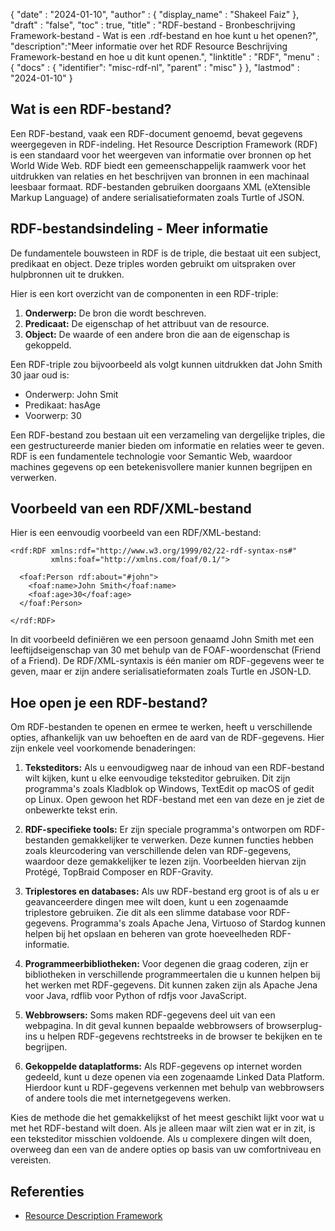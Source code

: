 {
  "date" : "2024-01-10",
  "author" : {
    "display_name" : "Shakeel Faiz"
},
  "draft" : "false",
  "toc" : true,
  "title" : "RDF-bestand - Bronbeschrijving Framework-bestand - Wat is een .rdf-bestand en hoe kunt u het openen?",
  "description":"Meer informatie over het RDF Resource Beschrijving Framework-bestand en hoe u dit kunt openen.",
  "linktitle" : "RDF",
  "menu" : {
    "docs" : {
      "identifier": "misc-rdf-nl",
      "parent" : "misc"
}
},
  "lastmod" : "2024-01-10"
}

## Wat is een RDF-bestand? 

Een RDF-bestand, vaak een RDF-document genoemd, bevat gegevens weergegeven in RDF-indeling. Het Resource Description Framework (RDF) is een standaard voor het weergeven van informatie over bronnen op het World Wide Web. RDF biedt een gemeenschappelijk raamwerk voor het uitdrukken van relaties en het beschrijven van bronnen in een machinaal leesbaar formaat. RDF-bestanden gebruiken doorgaans XML (eXtensible Markup Language) of andere serialisatieformaten zoals Turtle of JSON.

## RDF-bestandsindeling - Meer informatie

De fundamentele bouwsteen in RDF is de triple, die bestaat uit een subject, predikaat en object. Deze triples worden gebruikt om uitspraken over hulpbronnen uit te drukken.

Hier is een kort overzicht van de componenten in een RDF-triple:

1.  **Onderwerp:** De bron die wordt beschreven.
2.  **Predicaat:** De eigenschap of het attribuut van de resource.
3.  **Object:** De waarde of een andere bron die aan de eigenschap is gekoppeld.

Een RDF-triple zou bijvoorbeeld als volgt kunnen uitdrukken dat John Smith 30 jaar oud is:

- Onderwerp: John Smit
- Predikaat: hasAge
- Voorwerp: 30

Een RDF-bestand zou bestaan uit een verzameling van dergelijke triples, die een gestructureerde manier bieden om informatie en relaties weer te geven. RDF is een fundamentele technologie voor Semantic Web, waardoor machines gegevens op een betekenisvollere manier kunnen begrijpen en verwerken.

## Voorbeeld van een RDF/XML-bestand

Hier is een eenvoudig voorbeeld van een RDF/XML-bestand:

```
<rdf:RDF xmlns:rdf="http://www.w3.org/1999/02/22-rdf-syntax-ns#"
         xmlns:foaf="http://xmlns.com/foaf/0.1/">

  <foaf:Person rdf:about="#john">
    <foaf:name>John Smith</foaf:name>
    <foaf:age>30</foaf:age>
  </foaf:Person>

</rdf:RDF>
```

In dit voorbeeld definiëren we een persoon genaamd John Smith met een leeftijdseigenschap van 30 met behulp van de FOAF-woordenschat (Friend of a Friend). De RDF/XML-syntaxis is één manier om RDF-gegevens weer te geven, maar er zijn andere serialisatieformaten zoals Turtle en JSON-LD.

## Hoe open je een RDF-bestand?

Om RDF-bestanden te openen en ermee te werken, heeft u verschillende opties, afhankelijk van uw behoeften en de aard van de RDF-gegevens. Hier zijn enkele veel voorkomende benaderingen:

1.  **Teksteditors:** Als u eenvoudigweg naar de inhoud van een RDF-bestand wilt kijken, kunt u elke eenvoudige teksteditor gebruiken. Dit zijn programma's zoals Kladblok op Windows, TextEdit op macOS of gedit op Linux. Open gewoon het RDF-bestand met een van deze en je ziet de onbewerkte tekst erin.
    
2.  **RDF-specifieke tools:** Er zijn speciale programma's ontworpen om RDF-bestanden gemakkelijker te verwerken. Deze kunnen functies hebben zoals kleurcodering van verschillende delen van RDF-gegevens, waardoor deze gemakkelijker te lezen zijn. Voorbeelden hiervan zijn Protégé, TopBraid Composer en RDF-Gravity.
    
3.  **Triplestores en databases:** Als uw RDF-bestand erg groot is of als u er geavanceerdere dingen mee wilt doen, kunt u een zogenaamde triplestore gebruiken. Zie dit als een slimme database voor RDF-gegevens. Programma's zoals Apache Jena, Virtuoso of Stardog kunnen helpen bij het opslaan en beheren van grote hoeveelheden RDF-informatie.
    
4.  **Programmeerbibliotheken:** Voor degenen die graag coderen, zijn er bibliotheken in verschillende programmeertalen die u kunnen helpen bij het werken met RDF-gegevens. Dit kunnen zaken zijn als Apache Jena voor Java, rdflib voor Python of rdfjs voor JavaScript.
    
5.  **Webbrowsers:** Soms maken RDF-gegevens deel uit van een webpagina. In dit geval kunnen bepaalde webbrowsers of browserplug-ins u helpen RDF-gegevens rechtstreeks in de browser te bekijken en te begrijpen.
    
6.  **Gekoppelde dataplatforms:** Als RDF-gegevens op internet worden gedeeld, kunt u deze openen via een zogenaamde Linked Data Platform. Hierdoor kunt u RDF-gegevens verkennen met behulp van webbrowsers of andere tools die met internetgegevens werken.
    

Kies de methode die het gemakkelijkst of het meest geschikt lijkt voor wat u met het RDF-bestand wilt doen. Als je alleen maar wilt zien wat er in zit, is een teksteditor misschien voldoende. Als u complexere dingen wilt doen, overweeg dan een van de andere opties op basis van uw comfortniveau en vereisten.

## Referenties
* [Resource Description Framework](https://en.wikipedia.org/wiki/Resource_Description_Framework)
